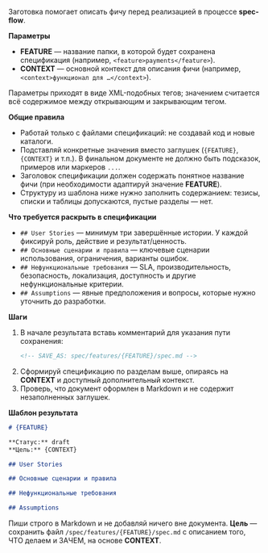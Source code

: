<!-- spec-flow: спецификация -->

Заготовка помогает описать фичу перед реализацией в процессе **spec-flow**.

**Параметры**
- **FEATURE** — название папки, в которой будет сохранена спецификация (например, `<feature>payments</feature>`).
- **CONTEXT** — основной контекст для описания фичи (например, `<context>функционал для …</context>`).

Параметры приходят в виде XML-подобных тегов; значением считается всё содержимое между открывающим и закрывающим тегом.

**Общие правила**
- Работай только с файлами спецификаций: не создавай код и новые каталоги.
- Подставляй конкретные значения вместо заглушек (`{FEATURE}`, `{CONTEXT}` и т.п.). В финальном документе не должно быть подсказок, примеров или маркеров `...`.
- Заголовок спецификации должен содержать понятное название фичи (при необходимости адаптируй значение **FEATURE**).
- Структуру из шаблона ниже нужно заполнить содержанием: тезисы, списки и таблицы допускаются, пустые разделы — нет.

**Что требуется раскрыть в спецификации**
- `## User Stories` — минимум три завершённые истории. У каждой фиксируй роль, действие и результат/ценность.
- `## Основные сценарии и правила` — ключевые сценарии использования, ограничения, варианты ошибок.
- `## Нефункциональные требования` — SLA, производительность, безопасность, локализация, доступность и другие нефункциональные критерии.
- `## Assumptions` — явные предположения и вопросы, которые нужно уточнить до разработки.

**Шаги**
1. В начале результата вставь комментарий для указания пути сохранения:
   ```md
   <!-- SAVE_AS: spec/features/{FEATURE}/spec.md -->
   ```
2. Сформируй спецификацию по разделам выше, опираясь на **CONTEXT** и доступный дополнительный контекст.
3. Проверь, что документ оформлен в Markdown и не содержит незаполненных заглушек.

**Шаблон результата**
```md
# {FEATURE}

**Статус:** draft
**Цель:** {CONTEXT}

## User Stories

## Основные сценарии и правила

## Нефункциональные требования

## Assumptions
```

Пиши строго в Markdown и не добавляй ничего вне документа. **Цель** — сохранить файл `/spec/features/{FEATURE}/spec.md` с описанием того, ЧТО делаем и ЗАЧЕМ, на основе **CONTEXT**.
